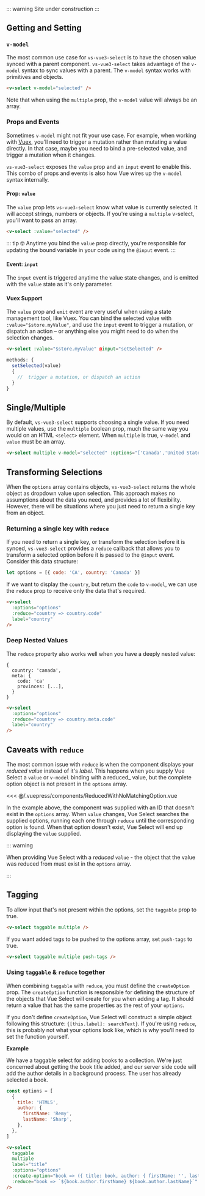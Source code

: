 ::: warning
Site under construction
:::

## Getting and Setting

### `v-model`

The most common use case for `vs-vue3-select` is to have the chosen value synced with
a parent component. `vs-vue3-select` takes advantage of the `v-model` syntax to sync
values with a parent. The `v-model` syntax works with primitives and objects.

```html
<v-select v-model="selected" />
```

Note that when using the `multiple` prop, the `v-model` value will always be an
array.

### Props and Events

Sometimes `v-model` might not fit your use case. For example, when working with
[Vuex](https://vuex.vuejs.org), you'll need to trigger a mutation rather than
mutating a value directly. In that case, maybe you need to bind a pre-selected
value, and trigger a mutation when it changes.

`vs-vue3-select` exposes the `value` prop and an `input` event to enable this. This
combo of props and events is also how Vue wires up the `v-model` syntax
internally.

#### Prop: `value`

The `value` prop lets `vs-vue3-select` know what value is currently selected. It will
accept strings, numbers or objects. If you're using a `multiple` v-select,
you'll want to pass an array.

```html
<v-select :value="selected" />
```

::: tip 🤓 Anytime you bind the `value` prop directly, you're responsible for
updating the bound variable in your code using the `@input` event. :::

#### Event: `input`

The `input` event is triggered anytime the value state changes, and is emitted
with the `value` state as it's only parameter.

#### Vuex Support

The `value` prop and `emit` event are very useful when using a state management
tool, like Vuex. You can bind the selected value with `:value="$store.myValue"`,
and use the `input` event to trigger a mutation, or dispatch an action – or
anything else you might need to do when the selection changes.

```html
<v-select :value="$store.myValue" @input="setSelected" />
```

```js
methods: {
  setSelected(value)
  {
    //  trigger a mutation, or dispatch an action
  }
}
```

## Single/Multiple

By default, `vs-vue3-select` supports choosing a single value. If you need multiple
values, use the `multiple` boolean prop, much the same way you would on an HTML
`<select>` element. When `multiple` is true, `v-model` and `value` must be an
array.

```html
<v-select multiple v-model="selected" :options="['Canada','United States']" />
```

<v-select multiple :options="['Canada','United States']" />

## Transforming Selections

When the `options` array contains objects, `vs-vue3-select` returns the whole object
as dropdown value upon selection. This approach makes no assumptions about the
data you need, and provides a lot of flexibility. However, there will be
situations where you just need to return a single key from an object.

### Returning a single key with `reduce`

If you need to return a single key, or transform the selection before it is
synced, `vs-vue3-select` provides a `reduce` callback that allows you to transform a
selected option before it is passed to the `@input` event. Consider this data
structure:

```js
let options = [{ code: 'CA', country: 'Canada' }]
```

If we want to display the `country`, but return the `code` to `v-model`, we can
use the `reduce` prop to receive only the data that's required.

```html
<v-select
  :options="options"
  :reduce="country => country.code"
  label="country"
/>
```

### Deep Nested Values

The `reduce` property also works well when you have a deeply nested value:

```
{
  country: 'canada',
  meta: {
    code: 'ca'
    provinces: [...],
  }
}
```

```html
<v-select
  :options="options"
  :reduce="country => country.meta.code"
  label="country"
/>
```

 <reducer-nested-value />

## Caveats with `reduce`

The most common issue with `reduce` is when the component displays your
_reduced_ _value_ instead of it's _label_. This happens when you supply Vue
Select a `value` or `v-model` binding with a reduced\_ value, but the complete
option object is not present in the `options` array.

<ReducedWithNoMatchingOption />

<<< @/.vuepress/components/ReducedWithNoMatchingOption.vue

In the example above, the component was supplied with an ID that doesn't exist
in the `options` array. When `value` changes, Vue Select searches the supplied
options, running each one through `reduce` until the corresponding option is
found. When that option doesn't exist, Vue Select will end up displaying the
`value` supplied.

::: warning

When providing Vue Select with a _reduced_ `value` - the object that the value
was reduced from must exist in the `options` array.

:::

## Tagging

To allow input that's not present within the options, set the `taggable` prop to
true.

```html
<v-select taggable multiple />
```

<v-select taggable multiple />

If you want added tags to be pushed to the options array, set `push-tags` to
true.

```html
<v-select taggable multiple push-tags />
```

<v-select taggable multiple push-tags />

### Using `taggable` & `reduce` together

When combining `taggable` with `reduce`, you must define the `createOption`
prop. The `createOption` function is responsible for defining the structure of
the objects that Vue Select will create for you when adding a tag. It should
return a value that has the same properties as the rest of your `options`.

If you don't define `createOption`, Vue Select will construct a simple object
following this structure: `{[this.label]: searchText}`. If you're using
`reduce`, this is probably not what your options look like, which is why you'll
need to set the function yourself.

**Example**

We have a taggable select for adding books to a collection. We're just concerned
about getting the book title added, and our server side code will add the author
details in a background process. The user has already selected a book.

```js
const options = [
  {
    title: 'HTML5',
    author: {
      firstName: 'Remy',
      lastName: 'Sharp',
    },
  },
]
```

```html
<v-select
  taggable
  multiple
  label="title"
  :options="options"
  :create-option="book => ({ title: book, author: { firstName: '', lastName: '' } })"
  :reduce="book => `${book.author.firstName} ${book.author.lastName}`"
/>
```
